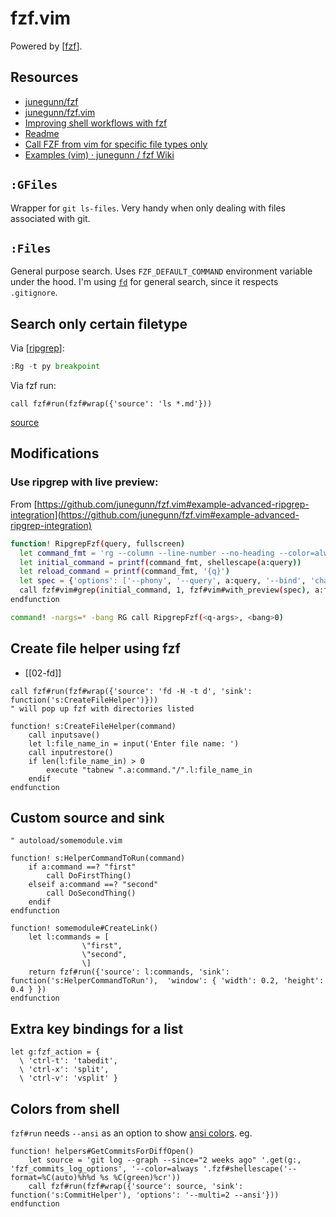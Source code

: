 fzf.vim
===

Powered by [[fzf]].

Resources
---

- [junegunn/fzf](https://github.com/junegunn/fzf)
- [junegunn/fzf.vim](https://github.com/junegunn/fzf.vim)
- [Improving shell workflows with fzf](https://seb.jambor.dev/posts/improving-shell-workflows-with-fzf/)
- [Readme](https://github.com/junegunn/fzf/blob/master/README-VIM)
- [Call FZF from vim for specific file types only][1]
- [Examples (vim) · junegunn / fzf Wiki][2]

<!-- Links -->
[1]: https://www.reddit.com/r/vim/comments/az5go1/call_fzf_from_vim_for_specific_file_types_only/
[2]: https://github.com/junegunn/fzf/wiki/Examples-(vim)#basic-tutorial

`:GFiles`
---

Wrapper for `git ls-files`. Very handy when only dealing with files associated with git.

`:Files`
---

General purpose search. Uses `FZF_DEFAULT_COMMAND` environment variable under the hood. I'm using [`fd`](https://github.com/sharkdp/fd) for general search, since it respects `.gitignore`.


Search only certain filetype
---

Via [[ripgrep]]:

```python
:Rg -t py breakpoint
```

Via fzf run:

```
call fzf#run(fzf#wrap({'source': 'ls *.md'}))
```

[source][1]

Modifications
---

### Use ripgrep with live preview:

From [https://github.com/junegunn/fzf.vim#example-advanced-ripgrep-integration](https://github.com/junegunn/fzf.vim#example-advanced-ripgrep-integration)

```bash
function! RipgrepFzf(query, fullscreen)
  let command_fmt = 'rg --column --line-number --no-heading --color=always --smart-case -- %s || true'
  let initial_command = printf(command_fmt, shellescape(a:query))
  let reload_command = printf(command_fmt, '{q}')
  let spec = {'options': ['--phony', '--query', a:query, '--bind', 'change:reload:'.reload_command]}
  call fzf#vim#grep(initial_command, 1, fzf#vim#with_preview(spec), a:fullscreen)
endfunction

command! -nargs=* -bang RG call RipgrepFzf(<q-args>, <bang>0)
```

Create file helper using fzf
---

- [[02-fd]]

```vim
call fzf#run(fzf#wrap({'source': 'fd -H -t d', 'sink': function('s:CreateFileHelper')}))
" will pop up fzf with directories listed

function! s:CreateFileHelper(command)
    call inputsave()
    let l:file_name_in = input('Enter file name: ')
    call inputrestore()
    if len(l:file_name_in) > 0
        execute "tabnew ".a:command."/".l:file_name_in
    endif
endfunction
```

Custom source and sink
---

```vim
" autoload/somemodule.vim

function! s:HelperCommandToRun(command)
    if a:command ==? "first"
        call DoFirstThing()
    elseif a:command ==? "second"
        call DoSecondThing()
    endif
endfunction

function! somemodule#CreateLink()
    let l:commands = [
                \"first",
                \"second",
                \]
    return fzf#run({'source': l:commands, 'sink': function('s:HelperCommandToRun'),  'window': { 'width': 0.2, 'height': 0.4 } })
endfunction
```

Extra key bindings for a list
---

```vim
let g:fzf_action = {
  \ 'ctrl-t': 'tabedit',
  \ 'ctrl-x': 'split',
  \ 'ctrl-v': 'vsplit' }
```

Colors from shell
---

`fzf#run` needs `--ansi` as an option to show [ansi colors](https://en.wikipedia.org/wiki/ANSI_escape_code#Colors). eg.

```vim
function! helpers#GetCommitsForDiffOpen()
    let source = 'git log --graph --since="2 weeks ago" '.get(g:, 'fzf_commits_log_options', '--color=always '.fzf#shellescape('--format=%C(auto)%h%d %s %C(green)%cr'))
    call fzf#run(fzf#wrap({'source': source, 'sink': function('s:CommitHelper'), 'options': '--multi=2 --ansi'}))
endfunction
```

[//begin]: # "Autogenerated link references for markdown compatibility"
[fzf]: ../../unix/utilities/fzf.md "fzf"
[ripgrep]: ../../unix/utilities/ripgrep.md "ripgrep"
[//end]: # "Autogenerated link references"
